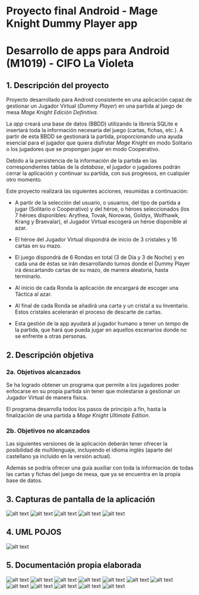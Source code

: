 # Proyecto final Android - Mage Knight Dummy Player app
# Desarrollo de apps para Android (M1019) - CIFO La Violeta

## 1.	Descripción del proyecto

Proyecto desarrollado para Android consistente en una aplicación capaz de gestionar un Jugador Virtual (*Dummy Player*) en una partida al juego de mesa *Mage Knight Edición Definitiva*.

La *app* creará una base de datos (BBDD) utilizando la librería SQLite e insertará toda la información necesaria del juego (cartas, fichas, etc.). A partir de esta BBDD se gestionará la partida, proporcionando una ayuda esencial para el jugador que quiera disfrutar *Mage Knight* en modo Solitario o los jugadores que se propongan jugar en modo Cooperativo.

Debido a la persistencia de la información de la partida en las correspondientes tablas de la *database*, el jugador o jugadores podrán cerrar la aplicación y continuar su partida, con sus progresos, en cualquier otro momento.

Este proyecto realizará las siguientes acciones, resumidas a continuación:

-	A partir de la selección del usuario, o usuarios, del tipo de partida a jugar (Solitario o Cooperativo) y del héroe, o héroes seleccionados (los 7 héroes disponibles: Arythea, Tovak, Norowas, Goldyx, Wolfhawk, Krang y Braevalar), el Jugador Virtual escogerá un héroe disponible al azar.

-	El héroe del Jugador Virtual dispondrá de inicio de 3 cristales y 16 cartas en su mazo.

-	El juego dispondrá de 6 Rondas en total (3 de Día y 3 de Noche) y en cada una de éstas se irán desarrollando turnos donde el Dummy Player irá descartando cartas de su mazo, de manera aleatoria, hasta terminarlo.

-	Al inicio de cada Ronda la aplicación de encargará de escoger una Táctica al azar.

-	Al final de cada Ronda se añadirá una carta y un cristal a su Inventario. Estos cristales acelerarán el proceso de descarte de cartas.

-	Esta gestión de la app ayudará al jugador humano a tener un *tempo* de la partida, que hará que pueda jugar en aquellos escenarios donde no se enfrente a otras personas.


## 2.	Descripción objetiva
### 2a. Objetivos alcanzados

Se ha logrado obtener un programa que permite a los jugadores poder enfocarse en su propia partida sin tener que molestarse a gestionar un Jugador Virtual de manera física.

El programa desarrolla todos los pasos de principio a fin, hasta la finalización de una partida a *Mage Knight Ultimate Edition*.

### 2b. Objetivos no alcanzados

Las siguientes versiones de la aplicación deberán tener ofrecer la posibilidad de multilenguaje, incluyendo el idioma inglés (aparte del castellano ya incluido en la versión actual).

Además se podría ofrecer una guía auxiliar con toda la información de todas las cartas y fichas del juego de mesa, que ya se encuentra en la propia base de datos.


## 3.	Capturas de pantalla de la aplicación

![alt text](https://github.com/Alfonfdez/afrmageknight/blob/master/mageknightdummyplayer/src/main/res/drawable/capturamageknightappantallainicial.jpg)
![alt text](https://github.com/Alfonfdez/afrmageknight/blob/master/mageknightdummyplayer/src/main/res/drawable/capturamageknightappseleccionheroe.jpg)
![alt text](https://github.com/Alfonfdez/afrmageknight/blob/master/mageknightdummyplayer/src/main/res/drawable/capturamageknightappjugarpartida.jpg)
![alt text](https://github.com/Alfonfdez/afrmageknight/blob/master/mageknightdummyplayer/src/main/res/drawable/capturamageknightappjugarpartidaextra.jpg)
![alt text](https://github.com/Alfonfdez/afrmageknight/blob/master/mageknightdummyplayer/src/main/res/drawable/capturamageknightappjugarpartidaextras.jpg)


## 4.	UML POJOS

![alt text](https://github.com/Alfonfdez/afrmageknight/blob/master/mageknightdummyplayer/src/main/res/drawable/mageknightappumlpojos.jpg)


## 5.	Documentación propia elaborada

![alt text](https://github.com/Alfonfdez/afrmageknight/blob/master/mageknightdummyplayer/src/main/res/drawable/mageknightresumencartasfichas.jpg)
![alt text](https://github.com/Alfonfdez/afrmageknight/blob/master/mageknightdummyplayer/src/main/res/drawable/mageknightresumenfichascristalesheroes.jpg)
![alt text](https://github.com/Alfonfdez/afrmageknight/blob/master/mageknightdummyplayer/src/main/res/drawable/mageknightresumencartasaacionesavanzadashechizostacticas.jpg)
![alt text](https://github.com/Alfonfdez/afrmageknight/blob/master/mageknightdummyplayer/src/main/res/drawable/mageknightresumenmarcadorfamasubidanivel.jpg)
![alt text](https://github.com/Alfonfdez/afrmageknight/blob/master/mageknightdummyplayer/src/main/res/drawable/mageknightresumeninventario.jpg)
![alt text](https://github.com/Alfonfdez/afrmageknight/blob/master/mageknightdummyplayer/src/main/res/drawable/mageknightresumencooperaciontotal.jpg)
![alt text](https://github.com/Alfonfdez/afrmageknight/blob/master/mageknightdummyplayer/src/main/res/drawable/mageknightresumencooperaciontotalpartedos.jpg)
![alt text](https://github.com/Alfonfdez/afrmageknight/blob/master/mageknightdummyplayer/src/main/res/drawable/mageknightresumenconquistaensolitario.jpg)
![alt text](https://github.com/Alfonfdez/afrmageknight/blob/master/mageknightdummyplayer/src/main/res/drawable/mageknightresumenconquistaensolitariopartedos.jpg)
![alt text](https://github.com/Alfonfdez/afrmageknight/blob/master/mageknightdummyplayer/src/main/res/drawable/mageknightresumensecuenciaappandroid.jpg)
![alt text](https://github.com/Alfonfdez/afrmageknight/blob/master/mageknightdummyplayer/src/main/res/drawable/mageknightresumensecuenciaappandroidpartedos.jpg)
![alt text](https://github.com/Alfonfdez/afrmageknight/blob/master/mageknightdummyplayer/src/main/res/drawable/mageknightresumensecuenciaappandroidpartetres.jpg)
